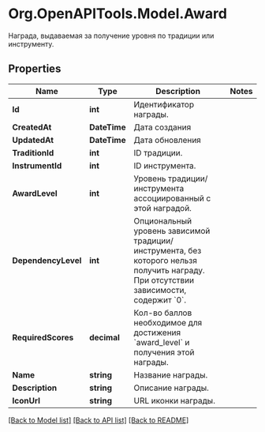 # Org.OpenAPITools.Model.Award
Награда, выдаваемая за получение уровня по традиции или инструменту.

## Properties

Name | Type | Description | Notes
------------ | ------------- | ------------- | -------------
**Id** | **int** | Идентификатор награды. | 
**CreatedAt** | **DateTime** | Дата создания | 
**UpdatedAt** | **DateTime** | Дата обновления | 
**TraditionId** | **int** | ID традиции. | 
**InstrumentId** | **int** | ID инструмента. | 
**AwardLevel** | **int** | Уровень традиции/инструмента ассоциированный с этой наградой. | 
**DependencyLevel** | **int** | Опциональный уровень зависимой традиции/инструмента, без которого нельзя получить награду. При отсутствии зависимости, содержит &#x60;0&#x60;. | 
**RequiredScores** | **decimal** | Кол-во баллов необходимое для достижения &#x60;award_level&#x60; и получения этой награды. | 
**Name** | **string** | Название награды. | 
**Description** | **string** | Описание награды. | 
**IconUrl** | **string** | URL иконки награды. | 

[[Back to Model list]](../README.md#documentation-for-models) [[Back to API list]](../README.md#documentation-for-api-endpoints) [[Back to README]](../README.md)

